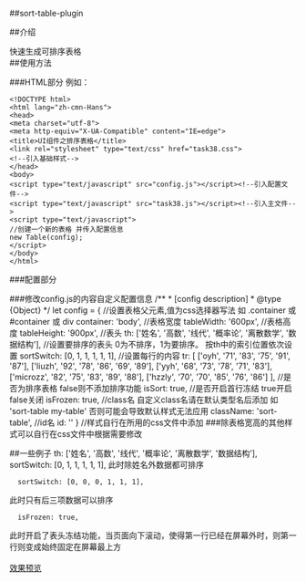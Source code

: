 ##sort-table-plugin

##介绍

快速生成可排序表格
<br>
##使用方法

###HTML部分 例如：

	<!DOCTYPE html>
	<html lang="zh-cmn-Hans">
	<head>
	<meta charset="utf-8">
	<meta http-equiv="X-UA-Compatible" content="IE=edge">
  	<title>UI组件之排序表格</title>
	<link rel="stylesheet" type="text/css" href="task38.css">
	<!--引入基础样式-->
	</head>
	<body>
	<script type="text/javascript" src="config.js"></script><!--引入配置文件-->
	<script type="text/javascript" src="task38.js"></script><!--引入主文件-->
	<script type="text/javascript">
	//创建一个新的表格 并传入配置信息
  	new Table(config);
	</script>
	</body>
	</html>

###配置部分

###修改config.js的内容自定义配置信息
	/**
	 * [config description]
	 * @type {Object}
	 */
	let config = {
	  //设置表格父元素,值为css选择器写法 如 .container 或 #container 或 div
	  container: 'body',
	  //表格宽度
	  tableWidth: '600px',
	  //表格高度
	  tableHeight: '900px',
	  //表头
	  th: ['姓名', '高数', '线代', '概率论', '离散数学', '数据结构'],
	  //设置要排序的表头 0为不排序，1为要排序。 按th中的索引位置依次设置
	  sortSwitch: [0, 1, 1, 1, 1, 1],
	  //设置每行的内容
	  tr: [
	        ['oyh',     '71', '83', '75', '91', '87'],
	        ['liuzh',   '92', '78', '86', '69', '89'],
	        ['yyh',     '68', '73', '78', '71', '83'],
	        ['microzz', '82', '75', '83', '89', '88'],
	        ['hzzly',   '70', '70', '85', '76', '86']
	  ],
	  //是否为排序表格 false则不添加排序功能
	  isSort: true,
	  //是否开启首行冻结 true开启 false关闭
	  isFrozen: true,
	  //class名 自定义class名请在默认类型名后添加 如 'sort-table my-table' 否则可能会导致默认样式无法应用
	  className: 'sort-table',
	  //id名
	  id: ''
	}
	//样式自行在所用的css文件中添加
###除表格宽高的其他样式可以自行在css文件中根据需要修改

##一些例子
	  th: ['姓名', '高数', '线代', '概率论', '离散数学', '数据结构'],
	  sortSwitch: [0, 1, 1, 1, 1, 1],
此时除姓名外数据都可排序

	  sortSwitch: [0, 0, 0, 1, 1, 1],
此时只有后三项数据可以排序

	  isFrozen: true,
此时开启了表头冻结功能，当页面向下滚动，使得第一行已经在屏幕外时，则第一行则变成始终固定在屏幕最上方
<br>
<br>
[效果预览](https://Reusjs.github.io/sort-frozen-table-plugin/task38.html "demo")